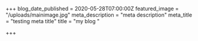 +++
blog_date_published = 2020-05-28T07:00:00Z
featured_image = "/uploads/mainimage.jpg"
meta_description = "meta description"
meta_title = "testing meta title"
title = "my blog "

+++
